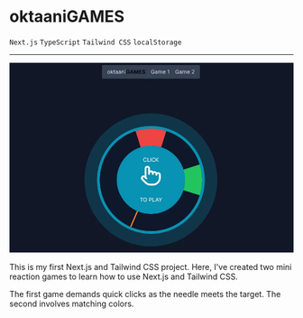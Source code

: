 # oktaaniGAMES

`Next.js` `TypeScript` `Tailwind CSS` `localStorage`

---

![Preview image](https://raw.githubusercontent.com/Epikle/oktaani-game-2/main/oktaanigames-preview.webp)

This is my first Next.js and Tailwind CSS project. Here, I've created two mini reaction games to learn how to use Next.js and Tailwind CSS.

The first game demands quick clicks as the needle meets the target. The second involves matching colors.
